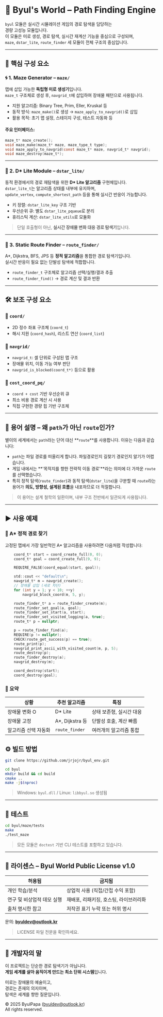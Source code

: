 # 🌟 Byul's World – Path Finding Engine

`byul` 모듈은 실시간 시뮬레이션 게임의 경로 탐색을 담당하는  
경량 고성능 모듈입니다.  
이 모듈은 미로 생성, 경로 탐색, 실시간 재계산 기능을 중심으로 구성되며,  
`maze`, `dstar_lite`, `route_finder` 세 모듈이 전체 구조의 중심입니다.

---

## 🧩 핵심 구성 요소

### 🌀 1. Maze Generator – `maze/`

맵에 삽입 가능한 **독립형 미로 생성기**입니다.  
`maze_t` 구조체로 생성 후, `navgrid_t`에 삽입하여 장애물 패턴으로 사용됩니다.

- 지원 알고리즘: Binary Tree, Prim, Eller, Kruskal 등
- 동작 방식: `maze_make()`로 생성 → `maze_apply_to_navgrid()`로 삽입
- 활용 목적: 초기 맵 설정, 스테이지 구성, 테스트 자동화 등

#### 주요 인터페이스:
```c
maze_t* maze_create();
void maze_make(maze_t* maze, maze_type_t type);
void maze_apply_to_navgrid(const maze_t* maze, navgrid_t* navgrid);
void maze_destroy(maze_t*);
```

---

### 🧠 2. D* Lite Module – `dstar_lite/`

동적 환경에서의 경로 재탐색을 위한 **D\* Lite 알고리즘** 구현체입니다.  
`dstar_lite_t`는 알고리즘 상태를 내부에 유지하며,  
`update_vertex`, `compute_shortest_path` 등을 통해 실시간 반응이 가능합니다.

- 키 정렬: `dstar_lite_key` 구조 기반
- 우선순위 큐: 별도 `dstar_lite_pqueue`로 분리
- 휴리스틱 계산: `dstar_lite_utils`로 모듈화

> 단일 호출형이 아닌, **실시간 장애물 변화 대응 경로 탐색기**입니다.

---

### 🚦 3. Static Route Finder – `route_finder/`

A\*, Dijkstra, BFS, JPS 등 **정적 알고리즘**을 통합한 경로 탐색기입니다.  
실시간 반응이 필요 없는 단발성 탐색에 적합합니다.

- `route_finder_t` 구조체로 알고리즘 선택/실행/결과 추출
- `route_finder_find()` → 경로 계산 및 결과 반환

---

## 🛠 보조 구성 요소

### 📌 `coord/`
- 2D 정수 좌표 구조체 (`coord_t`)
- 해시 지원 (`coord_hash`), 리스트 연산 (`coord_list`)

### 📌 `navgrid/`
- `navgrid_t`: 셀 단위로 구성된 맵 구조
- 장애물 위치, 이동 가능 여부 판단
- `navgrid_is_blocked(coord_t*)` 등으로 활용

### 📌 `cost_coord_pq/`
- `coord + cost` 기반 우선순위 큐
- 최소 비용 경로 계산 시 사용
- 직접 구현한 경량 힙 기반 구조체

---

## 📘 용어 설명 – 왜 `path`가 아닌 `route`인가?

별이의 세계에서는 `path`라는 단어 대신 **`route`**를 사용합니다. 이유는 다음과 같습니다:

- `path`는 파일 경로를 떠올리게 합니다. 파일경로인지 길찾기 경로인지 알기가 어렵습니다.
- 게임 내에서는 **'목적지를 향한 전략적 이동 경로'**라는 의미에 더 가까운 `route`를 선택했습니다.
- 특히 정적 탐색(`route_finder`)과 동적 탐색(`dstar_lite`)을 구분할 때 `route`라는 용어가
  **의도, 방향성, 설계된 흐름**을 내포하므로 더 적절합니다.

> 이 용어는 설계 철학의 일환이며, 내부 구조 전반에서 일관되게 사용됩니다.

---

## ▶️ 사용 예제

### 🔹 A* 정적 경로 찾기

고정된 맵에서 가장 일반적인 A* 알고리즘을 사용하려면 다음처럼 작성합니다:

```c
    coord_t* start = coord_create_full(0, 0);
    coord_t* goal = coord_create_full(9, 9);

    REQUIRE_FALSE(coord_equal(start, goal));

    std::cout << "default\n";
    navgrid_t* m = navgrid_create();
    // 장애물 삽입 (세로 차단)
    for (int y = 1; y < 10; ++y)
        navgrid_block_coord(m, 5, y);

    route_finder_t* a = route_finder_create(m);
    route_finder_set_goal(a, goal);
    route_finder_set_start(a, start);
    route_finder_set_visited_logging(a, true);
    route_t* p = nullptr;

    p = route_finder_find(a);
    REQUIRE(p != nullptr);
    CHECK(route_get_success(p) == true);
    route_print(p);
    navgrid_print_ascii_with_visited_count(m, p, 5);
    route_destroy(p);    
    route_finder_destroy(a);
    navgrid_destroy(m);

    coord_destroy(start);
    coord_destroy(goal);    
```

### 🧩 요약

| 상황 | 추천 알고리즘 | 특징 |
|------|---------------|------|
| 장애물 변화 O | D* Lite | 상태 보존형, 실시간 대응 |
| 장애물 고정 | A*, Dijkstra 등 | 단발성 호출, 계산 빠름 |
| 알고리즘 선택 자동화 | `route_finder` | 여러개의 알고리즘 통합 |

## ⚙️ 빌드 방법

```bash
git clone https://github.com/jrjojr/byul_env.git

cd byul
mkdir build && cd build
cmake ..
make -j$(nproc)
```

> Windows: `byul.dll` / Linux: `libbyul.so` 생성됨

---

## 🧪 테스트

```bash
cd byul/maze/tests
make
./test_maze
```

> 모든 모듈은 `doctest` 기반 CLI 테스트를 포함하고 있습니다.

---

## 📄 라이센스 – Byul World Public License v1.0

| 허용됨                    | 금지됨                                     |
|----------------------------|---------------------------------------------|
| 개인 학습/분석            | 상업적 사용 (직접/간접 수익 포함)         |
| 연구 및 비상업적 데모 실행 | 재배포, 리패키징, 호스팅, 라이브러리화      |
| 출처 명시한 참고           | 저작권 표기 누락 또는 허위 명시             |

문의: **byuldev@outlook.kr**

> LICENSE 파일 전문을 확인하세요.

---

## 💬 개발자의 말

이 프로젝트는 단순한 경로 탐색기가 아닙니다.  
**게임 세계를 살아 움직이게 만드는 최소 단위 시스템**입니다.

미로는 장애물의 예술이고,  
경로는 존재의 의지이며,  
탐색은 세계를 향한 질문입니다.

© 2025 ByulPapa (byuldev@outlook.kr)  
All rights reserved.